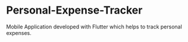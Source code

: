 # Personal-Expense-Tracker
Mobile Application developed with Flutter which helps to track personal expenses.

